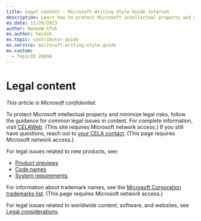 ```yaml
---
title: Legal content - Microsoft Writing Style Guide Internal
description: Learn how to protect Microsoft intellectual property and minimize legal risks by following guidance on common legal issues in content. Access resources on copyrights, trademarks, and more.
ms.date: 11/29/2023
author: ReneeW-CPub
ms.author: heidib
ms.topic: contributor-guide
ms.service: microsoft-writing-style-guide
ms.custom:
  - TopicID 26694
---
```



# Legal content

*This article is Microsoft confidential.*

To protect Microsoft intellectual property and minimize legal risks, follow the guidance for common legal issues in content. For complete information, visit [CELAWeb](https://microsoft.sharepoint.com/sites/celaweb). (This site requires Microsoft network access.) If you still have questions, reach out to [your CELA contact](https://findcontact.microsoft.com/). (This page requires Microsoft network access.)

For legal issues related to new products, see: 

- [Product previews](~/new-products/product-previews.md)
- [Code names](~/new-products/code-names.md)
- [System requirements](~/new-products/system-requirements.md)

For information about trademark names, see the [Microsoft Corporation trademarks list](https://www.microsoft.com/legal/intellectualproperty/trademarks). (This page requires Microsoft network access.)

For legal issues related to worldwide content, software, and websites, see [Legal considerations](~/global-communications/legal-considerations.md).